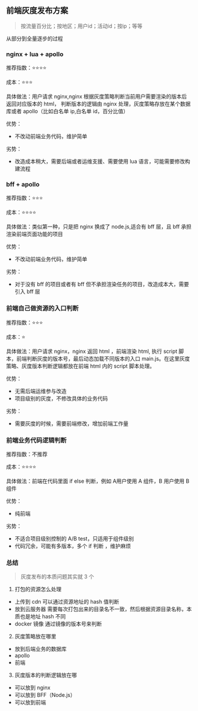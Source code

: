 ## 前端灰度发布方案

> 按流量百分比；按地区；用户id；活动id；按ip；等等

从部分到全量逐步的过程

### nginx + lua + apollo
推荐指数：⭐⭐⭐⭐

成本：⭐⭐⭐

具体做法：用户请求 nginx,nginx 根据灰度策略判断当前用户需要渲染的版本后返回对应版本的 html， 判断版本的逻辑由 nginx 处理，灰度策略存放在某个数据库或者 apollo（比如白名单 ip,白名单 id，百分比值）

优势：
* 不改动前端业务代码，维护简单

劣势：
* 改造成本稍大，需要后端或者运维支援、需要使用 lua 语言，可能需要修改构建流程

### bff + apollo
推荐指数：⭐⭐⭐

成本：⭐⭐⭐⭐

具体做法：类似第一种，只是把 nginx 换成了 node.js,适合有 bff 层，且 bff 承担渲染前端页面功能的项目

优势：
* 不改动前端业务代码，维护简单

劣势：
* 对于没有 bff 的项目或者有 bff 但不承担渲染任务的项目，改造成本大，需要引入 bff 层

### 前端自己做资源的入口判断
推荐指数：⭐⭐⭐

成本：⭐

具体做法：用户请求 nginx，nginx 返回 html ，前端渲染 html, 执行 script 脚本，前端判断灰度的版本号，最后动态加载不同版本的入口 main.js。在这里灰度策略、灰度版本判断逻辑都放在前端 html 内的 script 脚本处理。

优势：
* 无需后端运维参与改造
* 项目级别的灰度，不修改具体的业务代码

劣势：
* 需要灰度的时候，需要前端修改，增加前端工作量

### 前端业务代码逻辑判断
推荐指数：不推荐

成本：⭐⭐⭐⭐

具体做法：前端在代码里面 if else 判断，例如 A用户使用 A 组件，B 用户使用 B 组件

优势：
* 纯前端

劣势：
* 不适合项目级别控制的 A/B test，只适用于组件级别
* 代码冗余，可能有多版本，多个 if 判断 ，维护麻烦

### 总结
> 灰度发布的本质问题其实就 3 个
1. 打包的资源怎么处理
* 上传到 cdn
可以通过资源地址的 hash 值判断
* 放到云服务器
需要每次打包出来的目录名不一致，然后根据资源目录名称，本质也是地址 hash 不同
* docker 镜像
通过镜像的版本号来判断

2. 灰度策略放在哪里
* 放到后端业务的数据库
* apollo
* 前端

3. 灰度版本的判断逻辑放在哪
* 可以放到 nginx
* 可以放到 BFF（Node.js）
* 可以放到前端
